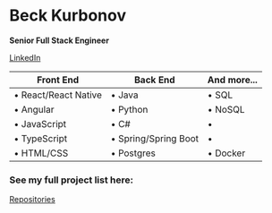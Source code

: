 # Beck Kurbonov
**Senior Full Stack Engineer**

[LinkedIn](https://www.linkedin.com/in/beckkurbonov/)

Front End | Back End | And more...
------------ | ------------- | ------------
• React/React Native | • Java | • SQL
• Angular | • Python | • NoSQL
• JavaScript | • C# | • 
• TypeScript | • Spring/Spring Boot | • 
• HTML/CSS | • Postgres | • Docker

### See my full project list here:
[Repositories](https://github.com/KurbonovO?tab=repositories)
